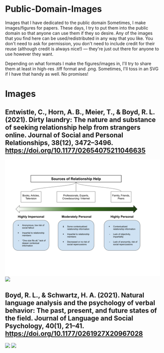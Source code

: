 # Public-Domain-Images
 Images that I have dedicated to the public domain
 Sometimes, I make images/figures for papers. These days, I try to put them into the public domain so that anyone can use them if they so desire.
 Any of the images that you find here can be used/redistributed in any way that you like. You don't need to ask for permission, you don't need to include credit for their reuse (although credit is always nice!) — they're just out there for anyone to use however they want.
 
 Depending on what formats I make the figures/images in, I'll try to share them at least in high-res .tiff format and .png. Sometimes, I'll toss in an SVG if I have that handy as well. No promises!
 
# Images

## Entwistle, C., Horn, A. B., Meier, T., & Boyd, R. L. (2021). Dirty laundry: The nature and substance of seeking relationship help from strangers online. Journal of Social and Personal Relationships, 38(12), 3472–3496. https://doi.org/10.1177/02654075211046635

<img src="https://github.com/ryanboyd/Public-Domain-Images/raw/main/Relationship%20Support%20Sources%20-%20Personal%20vs%20Impersonal/Figure%201.tiff" width="600"/>

<img src="https://github.com/ryanboyd/Public-Domain-Images/raw/main/Relationship%20Support%20Sources%20-%20Personal%20vs%20Impersonal/Combined%20Plots%20Labels" width="600"/>

## Boyd, R. L., & Schwartz, H. A. (2021). Natural language analysis and the psychology of verbal behavior: The past, present, and future states of the field. Journal of Language and Social Psychology, 40(1), 21–41. https://doi.org/10.1177/0261927X20967028

<img src="https://github.com/ryanboyd/Public-Domain-Images/raw/main/Words%20in%20Psychosocial%20Context/Words%20in%20Psychosocial%20Context%20v1.tiff" width="600"/>

<img src="https://github.com/ryanboyd/Public-Domain-Images/raw/main/Words%20in%20Psychosocial%20Context/Words%20in%20Psychosocial%20Context%20-%20nocolor.tiff" width="600"/>

